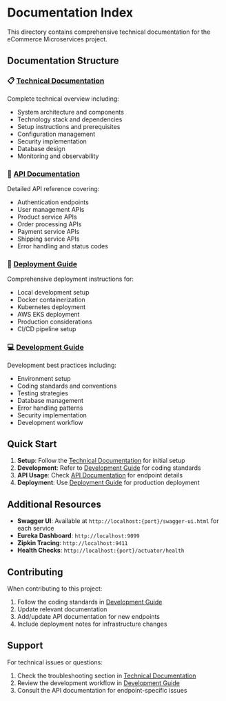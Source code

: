 # Documentation Index

This directory contains comprehensive technical documentation for the eCommerce Microservices project.

## Documentation Structure

### 📋 [Technical Documentation](TECHNICAL_DOCUMENTATION.md)
Complete technical overview including:
- System architecture and components
- Technology stack and dependencies
- Setup instructions and prerequisites
- Configuration management
- Security implementation
- Database design
- Monitoring and observability

### 🔌 [API Documentation](API_DOCUMENTATION.md)
Detailed API reference covering:
- Authentication endpoints
- User management APIs
- Product service APIs
- Order processing APIs
- Payment service APIs
- Shipping service APIs
- Error handling and status codes

### 🚀 [Deployment Guide](DEPLOYMENT_GUIDE.md)
Comprehensive deployment instructions for:
- Local development setup
- Docker containerization
- Kubernetes deployment
- AWS EKS deployment
- Production considerations
- CI/CD pipeline setup

### 💻 [Development Guide](DEVELOPMENT_GUIDE.md)
Development best practices including:
- Environment setup
- Coding standards and conventions
- Testing strategies
- Database management
- Error handling patterns
- Security implementation
- Development workflow

## Quick Start

1. **Setup**: Follow the [Technical Documentation](TECHNICAL_DOCUMENTATION.md#setup-instructions) for initial setup
2. **Development**: Refer to [Development Guide](DEVELOPMENT_GUIDE.md) for coding standards
3. **API Usage**: Check [API Documentation](API_DOCUMENTATION.md) for endpoint details
4. **Deployment**: Use [Deployment Guide](DEPLOYMENT_GUIDE.md) for production deployment

## Additional Resources

- **Swagger UI**: Available at `http://localhost:{port}/swagger-ui.html` for each service
- **Eureka Dashboard**: `http://localhost:9099`
- **Zipkin Tracing**: `http://localhost:9411`
- **Health Checks**: `http://localhost:{port}/actuator/health`

## Contributing

When contributing to this project:
1. Follow the coding standards in [Development Guide](DEVELOPMENT_GUIDE.md)
2. Update relevant documentation
3. Add/update API documentation for new endpoints
4. Include deployment notes for infrastructure changes

## Support

For technical issues or questions:
1. Check the troubleshooting section in [Technical Documentation](TECHNICAL_DOCUMENTATION.md#troubleshooting)
2. Review the development workflow in [Development Guide](DEVELOPMENT_GUIDE.md)
3. Consult the API documentation for endpoint-specific issues
